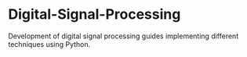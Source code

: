 # Digital-Signal-Processing
Development of digital signal processing guides implementing different techniques using Python.


